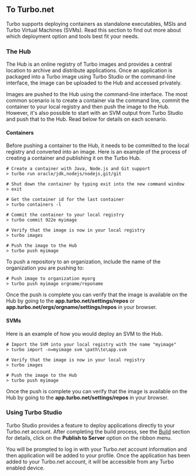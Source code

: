 ## To Turbo.net

Turbo supports deploying containers as standalone executables, MSIs and Turbo Virtual Machines (SVMs). Read this section to find out more about which deployment option and tools best fit your needs.

### The Hub

The Hub is an online registry of Turbo images and provides a central location to archive and distribute applications. Once an application is packaged into a Turbo image using Turbo Studio or the command-line interface, the image can be uploaded to the Hub and accessed privately.

Images are pushed to the Hub using the command-line interface. The most common scenario is to create a container via the command line, commit the container to your local registry and then push the image to the Hub. However, it's also possible to start with an SVM output from Turbo Studio and push that to the Hub. Read below for details on each scenario.

#### Containers

Before pushing a container to the Hub, it needs to be committed to the local registry and converted into an image. Here is an example of the process of creating a container and publishing it on the Turbo Hub.

```
# Create a container with Java, Node.js and Git support
> turbo run oracle/jdk,nodejs/nodejs,git/git

# Shut down the container by typing exit into the new command window
> exit

# Get the container id for the last container
> turbo containers -l

# Commit the container to your local registry
> turbo commit 922e myimage

# Verify that the image is now in your local registry
> turbo images

# Push the image to the Hub
> turbo push myimage
```

To push a repository to an organization, include the name of the organization you are pushing to:

```
# Push image to organization myorg
> turbo push myimage orgname/reponame
```

Once the push is complete you can verify that the image is available on the Hub by going to the **app.turbo.net/settings/repos** or **app.turbo.net/orgs/orgname/settings/repos** in your browser.

#### SVMs

Here is an example of how you would deploy an SVM to the Hub.

```
# Import the SVM into your local registry with the name "myimage"
> turbo import -n=myimage svm \path\to\app.svm

# Verify that the image is now in your local registry
> turbo images

# Push the image to the Hub
> turbo push myimage
```

Once the push is complete you can verify that the image is available on the Hub by going to the **app.turbo.net/settings/repos** in your browser.

### Using Turbo Studio

Turbo Studio provides a feature to deploy applications directly to your Turbo.net account. After completing the build process, see the [Build](https://hub.turbo.net/docs/studio/working-with-turbo-studio/getting-started) section for details, click on the **Publish to Server** option on the ribbon menu.

You will be prompted to log in with your Turbo.net account information and then application will be added to your profile. Once the application has been added to your Turbo.net account, it will be accessible from any Turbo enabled device.
